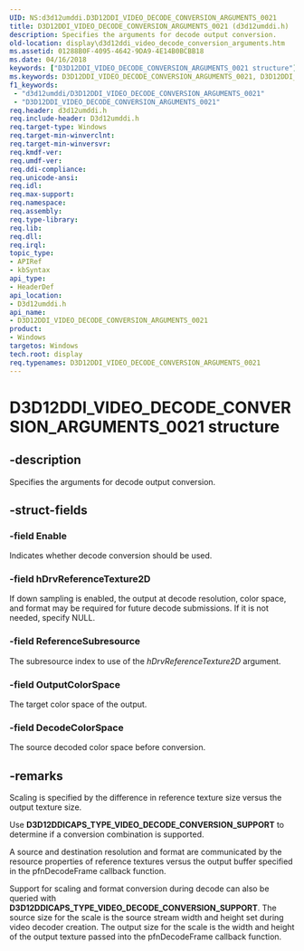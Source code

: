 ```yaml
---
UID: NS:d3d12umddi.D3D12DDI_VIDEO_DECODE_CONVERSION_ARGUMENTS_0021
title: D3D12DDI_VIDEO_DECODE_CONVERSION_ARGUMENTS_0021 (d3d12umddi.h)
description: Specifies the arguments for decode output conversion.
old-location: display\d3d12ddi_video_decode_conversion_arguments.htm
ms.assetid: 01288B0F-4095-4642-9DA9-4E14B0BCBB18
ms.date: 04/16/2018
keywords: ["D3D12DDI_VIDEO_DECODE_CONVERSION_ARGUMENTS_0021 structure"]
ms.keywords: D3D12DDI_VIDEO_DECODE_CONVERSION_ARGUMENTS_0021, D3D12DDI_VIDEO_DECODE_CONVERSION_ARGUMENTS_0021 structure [Display Devices], d3d12umddi/D3D12DDI_VIDEO_DECODE_CONVERSION_ARGUMENTS_0021, display.d3d12ddi_video_decode_conversion_arguments
f1_keywords:
 - "d3d12umddi/D3D12DDI_VIDEO_DECODE_CONVERSION_ARGUMENTS_0021"
 - "D3D12DDI_VIDEO_DECODE_CONVERSION_ARGUMENTS_0021"
req.header: d3d12umddi.h
req.include-header: D3d12umddi.h
req.target-type: Windows
req.target-min-winverclnt:
req.target-min-winversvr:
req.kmdf-ver:
req.umdf-ver:
req.ddi-compliance:
req.unicode-ansi:
req.idl:
req.max-support:
req.namespace:
req.assembly:
req.type-library:
req.lib:
req.dll:
req.irql:
topic_type:
- APIRef
- kbSyntax
api_type:
- HeaderDef
api_location:
- D3d12umddi.h
api_name:
- D3D12DDI_VIDEO_DECODE_CONVERSION_ARGUMENTS_0021
product:
- Windows
targetos: Windows
tech.root: display
req.typenames: D3D12DDI_VIDEO_DECODE_CONVERSION_ARGUMENTS_0021
---
```


# D3D12DDI_VIDEO_DECODE_CONVERSION_ARGUMENTS_0021 structure


## -description


Specifies the arguments for decode output conversion.


## -struct-fields




### -field Enable

Indicates whether decode conversion should be used.


### -field hDrvReferenceTexture2D

If down sampling is enabled, the output at decode resolution, color space, and format may be required for future decode submissions.  If it is not needed, specify NULL.


### -field ReferenceSubresource

The subresource index to use of the <i>hDrvReferenceTexture2D</i> argument.


### -field OutputColorSpace

The target color space of the output.


### -field DecodeColorSpace

The source decoded color space before conversion.


## -remarks



Scaling is specified by the difference in reference texture size versus the output texture size.

Use <b>D3D12DDICAPS_TYPE_VIDEO_DECODE_CONVERSION_SUPPORT</b> to determine if a conversion combination is supported.

A source and destination resolution and format are communicated by the resource properties of reference textures versus the output buffer specified in the pfnDecodeFrame callback function.

Support for scaling and format conversion during decode can also be queried with <b>D3D12DDICAPS_TYPE_VIDEO_DECODE_CONVERSION_SUPPORT</b>.  The source size for the scale is the source stream width and height set during video decoder creation.  The output size for the scale is the width and height of the output texture passed into the pfnDecodeFrame callback function.



